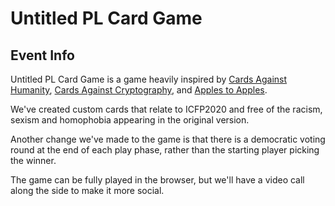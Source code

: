 # Untitled PL Card Game

## Event Info

Untitled PL Card Game is a game heavily inspired by [Cards Against Humanity],
[Cards Against Cryptography], and [Apples to Apples].

We've created custom cards that relate to ICFP2020 and free of the racism,
sexism and homophobia appearing in the original version.

Another change we've made to the game is that there is a democratic voting round
at the end of each play phase, rather than the starting player picking the
winner.

The game can be fully played in the browser, but we'll have a video call along
the side to make it more social.

[Cards Against Humanity]: https://cardsagainsthumanity.com/
[Cards Against Cryptography]: https://github.com/CardsAgainstCryptography/CAC
[Apples to Apples]: https://en.wikipedia.org/wiki/Apples_to_Apples
